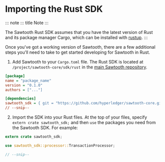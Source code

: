 # Importing the Rust SDK

::: note
::: title
Note
:::

The Sawtooth Rust SDK assumes that you have the latest version of Rust
and its package manager Cargo, which can be installed with
[rustup](https://rustup.rs/).
:::

Once you\'ve got a working version of Sawtooth, there are a few
additional steps you\'ll need to take to get started developing for
Sawtooth in Rust.

1.  Add Sawtooth to your `Cargo.toml` file. The Rust SDK is located at
    `/project/sawtooth-core/sdk/rust` in the [main Sawtooth
    repository](https://github.com/hyperledger/sawtooth-core/tree/master/sdk/rust).

``` ini
[package]
name = "package_name"
version = "0.1.0"
authors = ["..."]

[dependencies]
sawtooth_sdk = { git = "https://github.com/hyperledger/sawtooth-core.git" }
// --snip--
```

2.  Import the SDK into your Rust files. At the top of your files,
    specify `extern crate sawtooth_sdk;` and then `use` the packages you
    need from the Sawtooth SDK. For example:

``` rust
extern crate sawtooth_sdk;

use sawtooth_sdk::processor::TransactionProcessor;

// --snip--
```

<!--
  Licensed under Creative Commons Attribution 4.0 International License
  https://creativecommons.org/licenses/by/4.0/
-->
